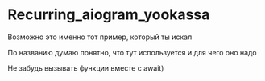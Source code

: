 # Recurring_aiogram_yookassa
Возможно это именно тот пример, который ты искал


По названию думаю понятно, что тут используется и для чего оно надо

Не забудь вызывать функции вместе с await)
